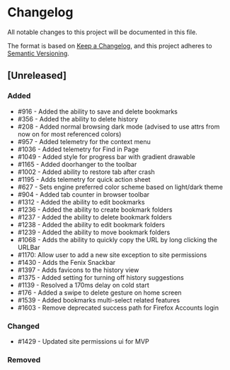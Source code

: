 # Changelog
All notable changes to this project will be documented in this file.

The format is based on [Keep a Changelog](https://keepachangelog.com/en/1.0.0/),
and this project adheres to [Semantic Versioning](https://semver.org/spec/v2.0.0.html).

## [Unreleased]
### Added
- #916 - Added the ability to save and delete bookmarks
- #356 - Added the ability to delete history
- #208 - Added normal browsing dark mode (advised to use attrs from now on for most referenced colors)
- #957 - Added telemetry for the context menu
- #1036 - Added telemetry for Find in Page
- #1049 - Added style for progress bar with gradient drawable
- #1165 - Added doorhanger to the toolbar
- #1002 - Added ability to restore tab after crash
- #1195 - Adds telemetry for quick action sheet
- #627 - Sets engine preferred color scheme based on light/dark theme
- #904 - Added tab counter in browser toolbar
- #1312 - Added the ability to edit bookmarks
- #1236 - Added the ability to create bookmark folders
- #1237 - Added the ability to delete bookmark folders
- #1238 - Added the ability to edit bookmark folders
- #1239 - Added the ability to move bookmark folders
- #1068 - Adds the ability to quickly copy the URL by long clicking the URLBar
- #1170: Allow user to add a new site exception to site permissions
- #1430 - Adds the Fenix Snackbar
- #1397 - Adds favicons to the history view
- #1375 - Added setting for turning off history suggestions
- #1139 - Resolved a 170ms delay on cold start
- #176 - Added a swipe to delete gesture on home screen
- #1539 - Added bookmarks multi-select related features
- #1603 - Remove deprecated success path for Firefox Accounts login

### Changed
- #1429 - Updated site permissions ui for MVP
### Removed